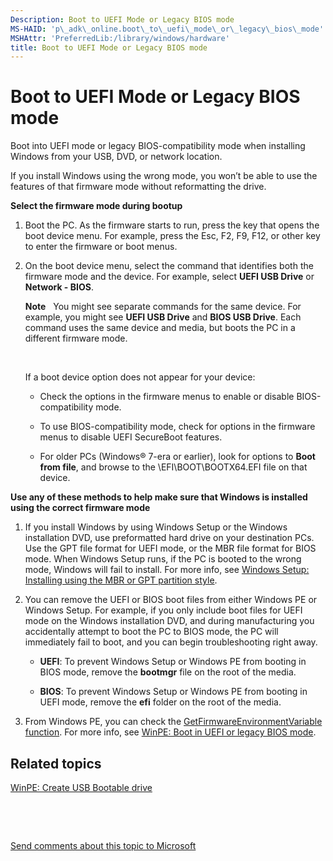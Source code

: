 ```yaml
---
Description: Boot to UEFI Mode or Legacy BIOS mode
MS-HAID: 'p\_adk\_online.boot\_to\_uefi\_mode\_or\_legacy\_bios\_mode'
MSHAttr: 'PreferredLib:/library/windows/hardware'
title: Boot to UEFI Mode or Legacy BIOS mode
---
```


# Boot to UEFI Mode or Legacy BIOS mode


Boot into UEFI mode or legacy BIOS-compatibility mode when installing Windows from your USB, DVD, or network location.

If you install Windows using the wrong mode, you won’t be able to use the features of that firmware mode without reformatting the drive.

**Select the firmware mode during bootup**

1.  Boot the PC. As the firmware starts to run, press the key that opens the boot device menu. For example, press the Esc, F2, F9, F12, or other key to enter the firmware or boot menus.

2.  On the boot device menu, select the command that identifies both the firmware mode and the device. For example, select **UEFI USB Drive** or **Network - BIOS**.

    **Note**  
    You might see separate commands for the same device. For example, you might see **UEFI USB Drive** and **BIOS USB Drive**. Each command uses the same device and media, but boots the PC in a different firmware mode.

     

    If a boot device option does not appear for your device:

    -   Check the options in the firmware menus to enable or disable BIOS-compatibility mode.

    -   To use BIOS-compatibility mode, check for options in the firmware menus to disable UEFI SecureBoot features.

    -   For older PCs (Windows® 7-era or earlier), look for options to **Boot from file**, and browse to the \\EFI\\BOOT\\BOOTX64.EFI file on that device.

**Use any of these methods to help make sure that Windows is installed using the correct firmware mode**

1.  If you install Windows by using Windows Setup or the Windows installation DVD, use preformatted hard drive on your destination PCs. Use the GPT file format for UEFI mode, or the MBR file format for BIOS mode. When Windows Setup runs, if the PC is booted to the wrong mode, Windows will fail to install. For more info, see [Windows Setup: Installing using the MBR or GPT partition style](windows-setup-installing-using-the-mbr-or-gpt-partition-style.md).

2.  You can remove the UEFI or BIOS boot files from either Windows PE or Windows Setup. For example, if you only include boot files for UEFI mode on the Windows installation DVD, and during manufacturing you accidentally attempt to boot the PC to BIOS mode, the PC will immediately fail to boot, and you can begin troubleshooting right away.

    -   **UEFI**: To prevent Windows Setup or Windows PE from booting in BIOS mode, remove the **bootmgr** file on the root of the media.

    -   **BIOS**: To prevent Windows Setup or Windows PE from booting in UEFI mode, remove the **efi** folder on the root of the media.

3.  From Windows PE, you can check the [GetFirmwareEnvironmentVariable function](http://go.microsoft.com/fwlink/p/?LinkId=698644). For more info, see [WinPE: Boot in UEFI or legacy BIOS mode](winpe-boot-in-uefi-or-legacy-bios-mode.md).

## <span id="related_topics"></span>Related topics


[WinPE: Create USB Bootable drive](winpe-create-usb-bootable-drive.md)

 

 

[Send comments about this topic to Microsoft](mailto:wsddocfb@microsoft.com?subject=Documentation%20feedback%20%5Bp_adk_online\p_adk_online%5D:%20Boot%20to%20UEFI%20Mode%20or%20Legacy%20BIOS%20mode%20%20RELEASE:%20%284/11/2016%29&body=%0A%0APRIVACY%20STATEMENT%0A%0AWe%20use%20your%20feedback%20to%20improve%20the%20documentation.%20We%20don't%20use%20your%20email%20address%20for%20any%20other%20purpose,%20and%20we'll%20remove%20your%20email%20address%20from%20our%20system%20after%20the%20issue%20that%20you're%20reporting%20is%20fixed.%20While%20we're%20working%20to%20fix%20this%20issue,%20we%20might%20send%20you%20an%20email%20message%20to%20ask%20for%20more%20info.%20Later,%20we%20might%20also%20send%20you%20an%20email%20message%20to%20let%20you%20know%20that%20we've%20addressed%20your%20feedback.%0A%0AFor%20more%20info%20about%20Microsoft's%20privacy%20policy,%20see%20http://privacy.microsoft.com/default.aspx. "Send comments about this topic to Microsoft")




